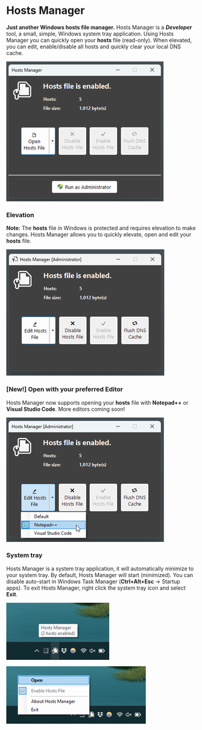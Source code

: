 # Hosts Manager

**Just another Windows hosts file manager.** Hosts Manager is a ***Developer*** tool, a small, simple, Windows system tray application. Using Hosts Manager you can quickly open your **hosts** file (read-only). When elevated, you can edit, enable/disable all hosts and quickly clear your local DNS cache.

![image](docs/Main.png)

### Elevation ###
**Note:** The **hosts** file in Windows is protected and requires elevation to make changes. Hosts Manager allows you to quickly elevate, open and edit your **hosts** file.

![image](docs/Main-Elevated.png)

### [New!] Open with your preferred Editor ###
Hosts Manager now supports opening your **hosts** file with **Notepad++** or **Visual Studio Code**. More editors coming soon!

![image](docs/Main-Settings.png)

### System tray ###
Hosts Manager is a system tray application, it will automatically minimize to your system tray. By default, Hosts Manager will start (minimized). You can disable auto-start in Windows Task Manager (**Ctrl+Alt+Esc** -> Startup apps). To exit Hosts Manager, right click the system tray icon and select **Exit**.

![image](docs/Sys-Tray-1.png)

![image](docs/Sys-Tray-2.png)

